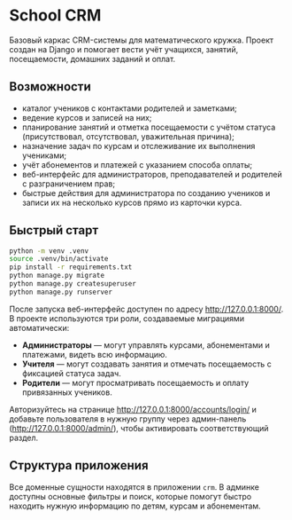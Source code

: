 # School CRM

Базовый каркас CRM-системы для математического кружка. Проект создан на Django и помогает вести учёт
учащихся, занятий, посещаемости, домашних заданий и оплат.

## Возможности

- каталог учеников с контактами родителей и заметками;
- ведение курсов и записей на них;
- планирование занятий и отметка посещаемости с учётом статуса (присутствовал, отсутствовал, уважительная причина);
- назначение задач по курсам и отслеживание их выполнения учениками;
- учёт абонементов и платежей с указанием способа оплаты;
- веб-интерфейс для администраторов, преподавателей и родителей с разграничением прав;
- быстрые действия для администратора по созданию учеников и записи их на несколько курсов прямо из карточки курса.


## Быстрый старт

```bash
python -m venv .venv
source .venv/bin/activate
pip install -r requirements.txt
python manage.py migrate
python manage.py createsuperuser
python manage.py runserver
```

После запуска веб-интерфейс доступен по адресу <http://127.0.0.1:8000/>.
В проекте используются три роли, создаваемые миграциями автоматически:

- **Администраторы** — могут управлять курсами, абонементами и платежами, видеть всю информацию.
- **Учителя** — могут создавать занятия и отмечать посещаемость с фиксацией статуса задач.
- **Родители** — могут просматривать посещаемость и оплату привязанных учеников.

Авторизуйтесь на странице <http://127.0.0.1:8000/accounts/login/> и добавьте пользователя в нужную
группу через админ-панель (<http://127.0.0.1:8000/admin/>), чтобы активировать соответствующий раздел.

## Структура приложения

Все доменные сущности находятся в приложении `crm`. В админке доступны основные фильтры и поиск,
которые помогут быстро находить нужную информацию по детям, курсам и абонементам.

